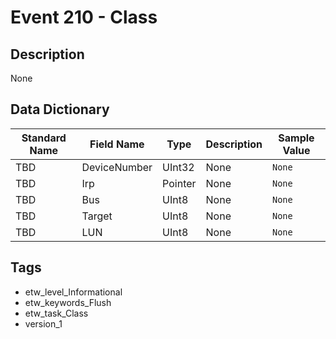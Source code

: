 # Event 210 - Class

## Description
None

## Data Dictionary
|Standard Name|Field Name|Type|Description|Sample Value|
|---|---|---|---|---|
|TBD|DeviceNumber|UInt32|None|`None`|
|TBD|Irp|Pointer|None|`None`|
|TBD|Bus|UInt8|None|`None`|
|TBD|Target|UInt8|None|`None`|
|TBD|LUN|UInt8|None|`None`|

## Tags
* etw_level_Informational
* etw_keywords_Flush
* etw_task_Class
* version_1